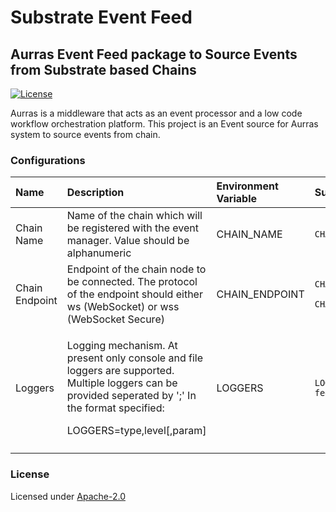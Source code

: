 # Substrate Event Feed

## Aurras Event Feed package to Source Events from Substrate based Chains

[![License](https://img.shields.io/badge/license-Apache--2.0-blue.svg)](http://www.apache.org/licenses/LICENSE-2.0)

Aurras is a middleware that acts as an event processor and a low code workflow orchestration platform. This project is an Event source for Aurras system to source events from chain.

### Configurations

<table>
  <thead>
    <tr>
      <th style="text-align:left">Name</th>
      <th style="text-align:left">Description</th>
      <th style="text-align:left">Environment Variable</th>
      <th style="text-align:left">Supported Values</th>
    </tr>
  </thead>
  <tbody>
    <tr>
      <td style="text-align:left">Chain Name</td>
      <td style="text-align:left">Name of the chain which will be registered with the event manager. Value
        should be alphanumeric</td>
      <td style="text-align:left">CHAIN_NAME</td>
      <td style="text-align:left"><code>CHAIN_NAME=polkadot</code>
      </td>
    </tr>
    <tr>
      <td style="text-align:left">Chain Endpoint</td>
      <td style="text-align:left">Endpoint of the chain node to be connected. The protocol of the endpoint
        should either ws (WebSocket) or wss (WebSocket Secure)</td>
      <td style="text-align:left">CHAIN_ENDPOINT</td>
      <td style="text-align:left">
        <p><code>CHAIN_ENDPOINT=ws://localhost:9944</code>
        </p>
        <p><code>CHAIN_ENDPOINT=wss://localhost:9944</code>
        </p>
      </td>
    </tr>
    <tr>
      <td style="text-align:left">Loggers</td>
      <td style="text-align:left">
        <p>Logging mechanism. At present only console and file loggers are supported.
          Multiple loggers can be provided seperated by &apos;;&apos; In the format
          specified:</p>
        <p>LOGGERS=type,level[,param]</p>
      </td>
      <td style="text-align:left">LOGGERS</td>
      <td style="text-align:left"><code>LOGGERS=console,info;file,error,/home/event-feed.log</code>
      </td>
    </tr>
    <tr>
      <td style="text-align:left"></td>
      <td style="text-align:left"></td>
      <td style="text-align:left"></td>
      <td style="text-align:left"></td>
    </tr>
  </tbody>
</table>

### License

Licensed under [Apache-2.0](https://github.com/HugoByte/aurras-documentation/tree/f07f6727f0cb01cccf04f15ec446e2d310ca1cb9/components/event-feed/substrate-event-feed/LICENSE/README.md)


